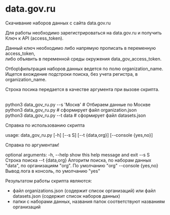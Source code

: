 # data.gov.ru
Скачивание наборов данных с сайта data.gov.ru

Для работы необходимо зарегистрироваться на data.gov.ru и получить Ключ к API (access_token).<br/>

Данный ключ необходимо либо напрямую прописать в переменную access_token, <br/>
либо объявить в переменной среды окружения data_gov_access_token.

Отбор\фильтрация наборов данных ведется по полю organization_name. <br/>
Ищется вхождение подстроки поиска, без учета регистра, в organization_name.

Строка посика передается в качестве аргумента при вызове скрипта.<br/><br/>

python3 data_gov_ru.py --s 'Москв'    # Отбираем данные по Москве<br/>
python3 data_gov_ru.py                # сформирует файл organization.json<br/>
python3 data_gov_ru.py --t data       # сформирует файл datasets.json<br/>



Справка по использованию скрипта

usage: data_gov_ru.py [-h] [--s S] [--t {data,org}] [--console {yes,no}]

Справка по аргументам!

optional arguments:
  -h, --help          show this help message and exit
  --s S               Строка поиска
  --t {data,org}      Алгоритм поиска, по наборам данных "data", по
                      организациям "org". По умолчанию "org"
  --console {yes,no}  Вывод лога в консоль, по умолчанию "yes"


Результатом работы скрипта являются:
 - файл organizations.json (содержит список организаций) или файл datasets.json (содержит список наборов данных)
 - папки с наборами данных, названия папок соответствуют названиям организаций
